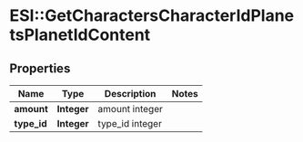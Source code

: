 # ESI::GetCharactersCharacterIdPlanetsPlanetIdContent

## Properties
Name | Type | Description | Notes
------------ | ------------- | ------------- | -------------
**amount** | **Integer** | amount integer | 
**type_id** | **Integer** | type_id integer | 


